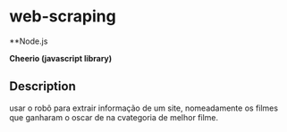 # web-scraping
**Node.js






**Cheerio (javascript library)**

## Description

usar o robô para extrair informação de um site, nomeadamente os filmes que ganharam o oscar de na cvategoria de melhor filme.







